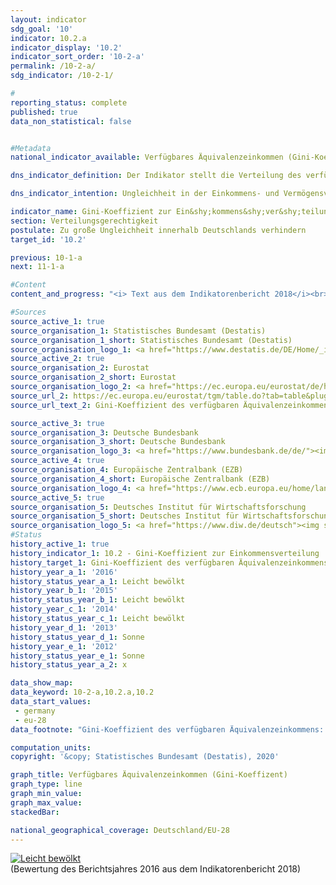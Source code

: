```yaml
---                   
layout: indicator                   
sdg_goal: '10'                   
indicator: 10.2.a                   
indicator_display: '10.2'                   
indicator_sort_order: '10-2-a'                   
permalink: /10-2-a/                   
sdg_indicator: /10-2-1/                   

#                   
reporting_status: complete                   
published: true                   
data_non_statistical: false                   


#Metadata                   
national_indicator_available: Verfügbares Äquivalenzeinkommen (Gini-Koeffizent)                   

dns_indicator_definition: Der Indikator stellt die Verteilung des verfügbaren Äquivalenzeinkommens pro Person mittels Gini-Koeffizienten dar.                   

dns_indicator_intention: Ungleichheit in der Einkommens- und Vermögensverteilung ist ein grundsätzlich akzeptierter Bestandteil einer dynamischen Marktwirtschaft. Allerdings muss die Einkommens- und Vermögensspreizung moderat und die soziale Teilhabe aller gewährleistet bleiben. Durch entsprechende Rahmenbedingungen sowie zielgerichtete Umverteilung von Einkommen mittels Steuern und Sozialleistungen soll erreicht werden, dass der Gini-Koeffizient des verfügbaren Äquivalenzeinkommens unterhalb des EU-Durchschnitts liegt.                   

indicator_name: Gini-Koeffizient zur Ein&shy;kommens&shy;ver&shy;teilung                   
section: Verteilungsgerechtigkeit                   
postulate: Zu große Ungleichheit innerhalb Deutschlands verhindern                   
target_id: '10.2'                   

previous: 10-1-a                   
next: 11-1-a                   

#Content                    
content_and_progress: "<i> Text aus dem Indikatorenbericht 2018</i><br><br>Der Gini-Koeffizient ist ein statistisches Ungleichverteilungsmaß. Er nimmt einen Wert zwischen 0 und 1 an. Dabei bedeutet der Wert 0, dass jede Person über exakt das gleiche Einkommen verfügt, während der Wert 1 dafür steht, dass nur eine einzige Person das gesamte Einkommen erhält, und somit die Situation mit maximaler Ungleichverteilung angibt. Der Gini-Koeffizient der Einkommensverteilung berücksichtigt allerdings nicht, welche Quellen zur Einkommenserzielung dienen (etwa Arbeitslohn, Mieteinkünfte oder Kapitalerträge). <br><br>Das Äquivalenzeinkommen ist ein Wert, der sich aus dem Gesamteinkommen eines Haushalts und der Anzahl und dem Alter der von diesem Einkommen lebenden Personen ergibt. Mithilfe einer Äquivalenzskala werden die Einkommen nach Haushaltsgröße und Zusammensetzung gewichtet, da durch die gemeinsame Nutzung von Wohnraum und Haushaltsgeräten Einspareffekte auftreten. Somit wird ein Vergleich der Einkommen unabhängig von Haushaltsgröße oder Alter der Haushaltsmitglieder ermöglicht, da das Äquivalenzeinkommen jedem Haushaltsmitglied in gleicher Höhe zugeordnet wird. Das verfügbare Äquivalenzeinkommen ist das Einkommen einschließlich Sozialtransfers eines Haushalts nach Steuern und anderen Abzügen, und somit das Einkommen, das für Ausgaben und Sparen zur Verfügung steht. Abzugrenzen davon ist das Äquivalenzeinkommen vor Sozialleistungen, bei dem das verfügbare Einkommen ohne eventuelle Sozialtransfers (z. B. Arbeitslosengeld, Wohnbeihilfe) betrachtet wird, und das Markteinkommen, das sich vor Steuern, Sozialabgaben und Sozialleistungen errechnet. <br><br>Die Ausgangsdaten zum Äquivalenzeinkommen stammen aus der europaweit harmonisierten jährlichen Statistik über Einkommen und Lebensbedingungen (EU-SILC), die Angaben zur Vermögensverteilung aus dem von der Europäischen Zentralbank unregelmäßig durchgeführten „Household Finance and Consumption Survey (HFCS)“. Dabei wird methodisch kompensiert, dass in freiwilligen Stichprobenerhebungen Haushalte mit hohem Einkommen bzw. großem Vermögen unterrepräsentiert sind. Somit sind sowohl für Einkommen als auch für Vermögen die Werte für Deutschland mit denen für Europa bzw. die Eurozone methodisch vergleichbar. Darüber hinaus liegen keine vergleichbaren, methodisch harmonisierten und gesicherten internationalen Vergleichswerte vor. Da aus EU-SILC noch kein Gini-Koeffizient für das Markteinkommen berechnet wird, wird hierfür auf die Angaben aus dem Sozio-oekonomischen Panel (SOEP) des Deutschen Instituts für Wirtschafsforschung zurückgegriffen. <br><br>Wie in den vergangenen Jahren entspricht der Gini-Koeffizient des verfügbaren Äquivalenzeinkommens für Deutschland (0,295) nahezu dem Wert für die Europäische Union (0,308) und zeigt einen stabilen Verlauf über die Jahre. Somit liegen zwischen Deutschland und Europa keine signifikanten Unterschiede in der Einkommensverteilung vor. Weiterhin liegt der Gini-Koeffizient des verfügbaren Äquivalenzeinkommens klar unter dem Gini-Koeffizienten des Äquivalenzeinkommens vor Sozialleistungen ohne Renten (0,295 zu 0,359). Erwartungsgemäß lag der Gini-Koeffizient des Markteinkommens mit 0,504 (2015) noch höher. Somit tragen in Deutschland also Sozialleistungen, Sozialversicherungen und Steuern erheblich zum Abbau von Ungleichheiten beim verfügbaren Einkommen bei. <br><br>Vermögen sind mit Blick auf den entsprechenden Gini-Koeffizienten (2014: 0,76) in Deutschland wesentlich ungleicher als die Einkommen verteilt. Dabei zeigt sich auch im Zeitablauf kaum eine Veränderung (2010: 0,76). Der Abstand zum europäischen Vergleichswert (Eurozone 2010: 0,69) ist deutlich. Allerdings relativieren einige durch den Gini-Koeffizienten nicht abgedeckte Faktoren den Eindruck einer überdurchschnittlich hohen Vermögensungleichheit. So werden bei der Bewertung des Vermögens zukünftige Renten- und Pensionsansprüche nicht berücksichtigt. Zudem leben Menschen in Deutschland im Vergleich zu anderen europäischen Ländern wegen des stärker ausgeprägten Mieterschutzes häufiger zur Miete als in einer eigenen Immobilie."                   

#Sources
source_active_1: true                           
source_organisation_1: Statistisches Bundesamt (Destatis)                           
source_organisation_1_short: Statistisches Bundesamt (Destatis)                           
source_organisation_logo_1: <a href="https://www.destatis.de/DE/Home/_inhalt.html"><img src="https://g205sdgs.github.io/sdg-indicators/public/logos/destatis.png" alt="Logo Statistisches Bundesamt (Destatis)" title="Klicken Sie hier um zu der Homepage der Organisation zu gelangen" /></a>
source_active_2: true                           
source_organisation_2: Eurostat                           
source_organisation_2_short: Eurostat                           
source_organisation_logo_2: <a href="https://ec.europa.eu/eurostat/de/home"><img src="https://g205sdgs.github.io/sdg-indicators/public/logos/eurostat.png" alt="Logo Eurostat" title="Klicken Sie hier um zu der Homepage der Organisation zu gelangen" /></a>
source_url_2: https://ec.europa.eu/eurostat/tgm/table.do?tab=table&plugin=1&language=de&pcode=tessi190                               
source_url_text_2: Gini-Koeffizient des verfügbaren Äquivalenzeinkommens - EU-SILC Erhebung                               

source_active_3: true                           
source_organisation_3: Deutsche Bundesbank                           
source_organisation_3_short: Deutsche Bundesbank                           
source_organisation_logo_3: <a href="https://www.bundesbank.de/de/"><img src="https://g205sdgs.github.io/sdg-indicators/public/logos/bundesbank.png" alt="Logo Deutsche Bundesbank" title="Klicken Sie hier um zu der Homepage der Organisation zu gelangen" /></a>
source_active_4: true                           
source_organisation_4: Europäische Zentralbank (EZB)                           
source_organisation_4_short: Europäische Zentralbank (EZB)                           
source_organisation_logo_4: <a href="https://www.ecb.europa.eu/home/languagepolicy/html/index.de.html"><img src="https://g205sdgs.github.io/sdg-indicators/public/logos/ezb.png" alt="Logo Europäische Zentralbank (EZB)" title="Klicken Sie hier um zu der Homepage der Organisation zu gelangen" /></a>
source_active_5: true                           
source_organisation_5: Deutsches Institut für Wirtschaftsforschung                           
source_organisation_5_short: Deutsches Institut für Wirtschaftsforschung (DIW)                           
source_organisation_logo_5: <a href="https://www.diw.de/deutsch"><img src="https://g205sdgs.github.io/sdg-indicators/public/logos/diw.png" alt="Logo Deutsches Institut für Wirtschaftsforschung (DIW)" title="Klicken Sie hier um zu der Homepage der Organisation zu gelangen" /></a>
#Status                   
history_active_1: true                   
history_indicator_1: 10.2 - Gini-Koeffizient zur Einkommensverteilung                   
history_target_1: Gini-Koeffizient des verfügbaren Äquivalenzeinkommens unterhalb des EU Durchschnittswerts bis 2030
history_year_a_1: '2016'                           
history_status_year_a_1: Leicht bewölkt
history_year_b_1: '2015'                           
history_status_year_b_1: Leicht bewölkt
history_year_c_1: '2014'                           
history_status_year_c_1: Leicht bewölkt
history_year_d_1: '2013'                           
history_status_year_d_1: Sonne
history_year_e_1: '2012'                           
history_status_year_e_1: Sonne
history_status_year_a_2: x

data_show_map:                    
data_keyword: 10-2-a,10.2.a,10.2                   
data_start_values: 
 - germany
 - eu-28                   
data_footnote: "Gini-Koeffizient des verfügbaren Äquivalenzeinkommens: bis 2009 EU-27, ab 2010 EU-28"                   

computation_units:                    
copyright: '&copy; Statistisches Bundesamt (Destatis), 2020'                   

graph_title: Verfügbares Äquivalenzeinkommen (Gini-Koeffizent)                   
graph_type: line                   
graph_min_value:                    
graph_max_value:                    
stackedBar:                    

national_geographical_coverage: Deutschland/EU-28                   
---
```

<div>                           
  <div class="my-header">                           
    <a href="https://sustainabledevelopment-deutschland.github.io/status/"><img src="https://g205sdgs.github.io/sdg-indicators/public/Wettersymbole/Leicht bewölkt.png" title="Bei Fortsetzung der Entwicklung würde das Ziel voraussichtlich um mindestens 5&nbsp;%, aber maximal um 20&nbsp;% der Differenz zwischen Zielwert und aktuellem Wert verfehlt" alt="Leicht bewölkt" />                           
    </a>                           
  </div>
  <div class="my-header-note">
    <span>(Bewertung des Berichtsjahres 2016 aus dem Indikatorenbericht 2018)</span>
  </div>                           
</div>
